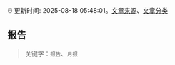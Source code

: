 :alarm_clock: 更新时间: 2025-08-18 05:48:01。[文章来源](/README.md)、[文章分类](/TAGS.md)

## 报告


> 关键字：`报告`、`月报`



